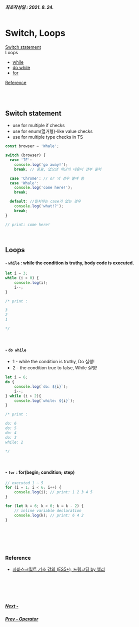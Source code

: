 ##### 최초작성일 : 2021. 8. 24.<br><br>
# Switch, Loops
[Switch statement](#switch-statement)  
Loops
- [while](#--while--while-the-condition-is-truthy-body-code-is-executed)  
- [do while](#--do-while)  
- [for](#--for--forbegin-condition-step)  

[Reference](#reference)

<br><br>

## Switch statement
- use for multiple if checks
- use for enum(열거형)-like value checks
- use for multiple type checks in TS

```js
const browser = 'Whale';

switch (browser) {
  case 'IE':
    console.log('go away!');
    break; // 종료, 없으면 하단의 내용이 전부 출력

  case 'Chrome': // or 의 경우 붙여 씀
  case 'Whale':
    console.log('come here!');
    break;

  default: //일치하는 case가 없는 경우
    console.log('what!?');
    break;
}

// print: come here!
```

<br>

## Loops
#### - **`while`** : while the condition is truthy, body code is executed.
```js
let i = 3;
while (i > 0) {
    console.log(i);
    i--;
}

/* print :

3
2
1

*/
```

<br>

#### - **`do while`**
  -  1 - while the condition is truthy, Do 실행!
  -  2 - the condition true to false, While 실행!

```js
let i = 6;
do {
    console.log(`do: ${i}`);
    i--;
} while (i > 2){
    console.log(`while: ${i}`);
}

/* print :

do: 6
do: 5
do: 4
do: 3
while: 2

*/
```

<br>

#### - **`for`** : for(begin; condition; step)

```js
// executed 1 ~ 5
for (i = 1; i < 6; i++) {
    console.log(i); // print: 1 2 3 4 5
}

for (let k = 6; k > 0; k = k - 2) {
    // inline variable declaration
    console.log(k); // print: 6 4 2
}
```

<br><br>
---
### **Reference**
- [자바스크립트 기초 강의 (ES5+), 드림코딩 by 엘리](https://www.youtube.com/playlist?list=PLv2d7VI9OotTVOL4QmPfvJWPJvkmv6h-2)

<br><br>
---
##### [Next - ]()
##### [Prev - Operator]()